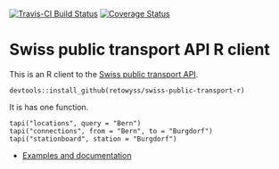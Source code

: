 [![Travis-CI Build Status](https://travis-ci.org/retowyss/swiss-public-transport-r.svg?branch=master)](https://travis-ci.org/retowyss/swiss-public-transport-r)
[![Coverage Status](https://img.shields.io/codecov/c/github/retowyss/swiss-public-transport-r/branch/master/graph/badge.svg)](https://codecov.io/github/retowyss/swiss-public-transport-r?branch=master)


# Swiss public transport API R client

This is an R client to the [Swiss public transport API](http://transport.opendata.ch/). 

```
devtools::install_github(retowyss/swiss-public-transport-r)
```

It is has one function.

```
tapi("locations", query = "Bern")
tapi("connections", from = "Bern", to = "Burgdorf")
tapi("stationboard", station = "Burgdorf")
```

* [Examples and documentation](//retowyss.github.io/swiss-public-transport-r)

